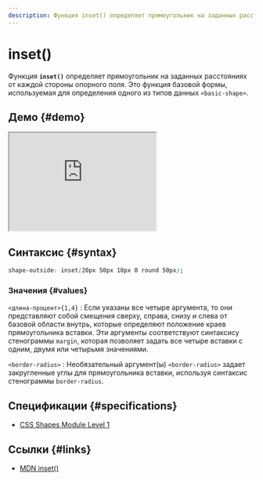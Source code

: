 ```yaml
---
description: Функция inset() определяет прямоугольник на заданных расстояниях от каждой стороны опорного поля. Это функция базовой формы, используемая для определения одного из типов данных basic-shape
---
```


# inset()

Функция **`inset()`** определяет прямоугольник на заданных расстояниях от каждой стороны опорного поля. Это функция базовой формы, используемая для определения одного из типов данных `<basic-shape>`.

## Демо {#demo}

<iframe class="interactive is-default-height" height="200" src="https://interactive-examples.mdn.mozilla.net/pages/css/function-inset.html" title="MDN Web Docs Interactive Example" loading="lazy" data-readystate="complete"></iframe>

## Синтаксис {#syntax}

```css
shape-outside: inset(20px 50px 10px 0 round 50px);
```

### Значения {#values}

`<длина-процент>{1,4}`
: Если указаны все четыре аргумента, то они представляют собой смещения сверху, справа, снизу и слева от базовой области внутрь, которые определяют положение краев прямоугольника вставки. Эти аргументы соответствуют синтаксису стенограммы `margin`, которая позволяет задать все четыре вставки с одним, двумя или четырьмя значениями.

`<border-radius>`
: Необязательный аргумент(ы) `<border-radius>` задает закругленные углы для прямоугольника вставки, используя синтаксис стенограммы `border-radius`.

## Спецификации {#specifications}

-   [CSS Shapes Module Level 1](https://drafts.csswg.org/css-shapes/#funcdef-basic-shape-inset)

## Ссылки {#links}

-   [MDN inset()](https://developer.mozilla.org/docs/Web/CSS/basic-shape/inset)
